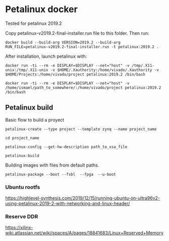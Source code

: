 # Petalinux docker 

Tested for petalinux 2019.2

Copy petalinux-v2019.2-final-installer.run file to this folder. Then run:
```
docker build --build-arg VERSION=2019.2 --build-arg RUN_FILE=petalinux-v2019.2-final-installer.run -t petalinux:2019.2 .
```
After installation, launch petalinux with:

```
docker run -ti --rm -e DISPLAY=$DISPLAY --net="host" -v /tmp/.X11-unix:/tmp/.X11-unix -v $HOME/.Xauthority:/home/vivado/.Xauthority -v $HOME/Projects:/home/vivado/project petalinux:2019.2 /bin/bash
```

```
docker run -ti --rm -e DISPLAY=$DISPLAY --net="host" -v /home/ismael/path_to_somewhere/:/home/vivado/project petalinux:2019.2 /bin/bash
```

## Petalinux build

Basic flow to build a proyect
```
petalinux-create --type project --template zynq --name project_name
```
```
cd project_name
```
```
petalinux-config --get-hw-description path_to_xsa_file
```
```
petalinux-build
```
Building images with files from default paths. 
```
petalinux-package --boot --fsbl  --fpga  --u-boot
```
### Ubuntu rootfs

https://highlevel-synthesis.com/2019/12/15/running-ubuntu-on-ultra96v2-using-petalinux-2019-2-with-networking-and-linux-header/

### Reserve DDR

https://xilinx-wiki.atlassian.net/wiki/spaces/A/pages/18841683/Linux+Reserved+Memory

